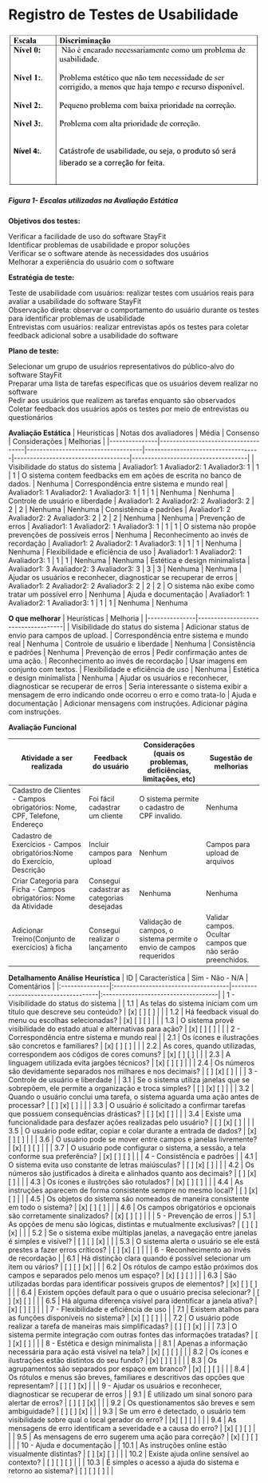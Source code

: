 # Registro de Testes de Usabilidade

  <img src="img/Escalas.png" width="800">

  ##### _Figura 1- Escalas utilizadas na Avaliação Estática_
  

**Objetivos dos testes:**

Verificar a facilidade de uso do software StayFit <br />
Identificar problemas de usabilidade e propor soluções <br />
Verificar se o software atende às necessidades dos usuários <br />
Melhorar a experiência do usuário com o software

**Estratégia de teste:**

Teste de usabilidade com usuários: realizar testes com usuários reais para avaliar a usabilidade do software StayFit <br />
Observação direta: observar o comportamento do usuário durante os testes para identificar problemas de usabilidade <br />
Entrevistas com usuários: realizar entrevistas após os testes para coletar feedback adicional sobre a usabilidade do software

**Plano de teste:**

Selecionar um grupo de usuários representativos do público-alvo do software StayFit <br />
Preparar uma lista de tarefas específicas que os usuários devem realizar no software <br />
Pedir aos usuários que realizem as tarefas enquanto são observados <br />
Coletar feedback dos usuários após os testes por meio de entrevistas ou questionários

**Avaliação Estática**
| Heurísticas |	Notas dos avaliadores |	Média	| Consenso |	Considerações |	Melhorias |
|---------------|------------------------------------|------------------------------------|------------------------------------|------------------------------------|------------------------------------|
| Visibilidade do status do sistema | Avaliador1: 1 Avaliador2: 1 Avaliador3: 1 | 1 | 1 | O sistema contem feedbacks em em ações de escrita no banco de dados. | Nenhuma
| Correspondência entre sistema e mundo real | Avaliador1: 1 Avaliador2: 1 Avaliador3: 1 | 1 | 1 | Nenhuma | Nenhuma
| Controle de usuário e liberdade | Avaliador1: 2 Avaliador2: 2 Avaliador3: 2 | 2 | 2 | Nenhuma | Nenhuma 
| Consistência e padrões | Avaliador1: 2 Avaliador2: 2 Avaliador3: 2 | 2 | 2 | Nenhuma | Nenhuma 
| Prevenção de erros | Avaliador1: 1 Avaliador2: 1 Avaliador3: 1 | 1 | 1 | O sistema não propõe prevenções de possíveis erros  | Nenhuma
| Reconhecimento ao invés de recordação | Avaliador1: 2 Avaliador2: 1 Avaliador3: 1 | 1 | 1 | Nenhuma | Nenhuma
| Flexibilidade e eficiência de uso | Avaliador1: 1 Avaliador2: 1 Avaliador3: 1 | 1 | 1 | Nenhuma | Nenhuma
| Estética e design minimalista | Avaliador1: 3 Avaliador2: 3 Avaliador3: 3 | 3 | 3 | Nenhuma | Nenhuma
| Ajudar os usuários e reconhecer, diagnosticar se recuperar de erros | Avaliador1: 2 Avaliador2: 2 Avaliador3: 2 | 2 | 2 | O sistema não exibe como tratar um possível erro | Nenhuma
| Ajuda e documentação | Avaliador1: 1 Avaliador2: 1 Avaliador3: 1 | 1 | 1 | Nenhuma | Nenhuma

**O que melhorar**
| Heurísticas |	Melhoria |
|---------------|------------------------------------|
| Visibilidade do status do sistema | Adicionar status de envio para campos de upload.
| Correspondência entre sistema e mundo real | Nenhuma
| Controle de usuário e liberdade | Nenhuma
| Consistência e padrões | Nenhuma
| Prevenção de erros | Pedir confirmação antes de uma ação. 
| Reconhecimento ao invés de recordação | Usar imagens em conjunto com textos. 
| Flexibilidade e eficiência de uso | Nenhuma
| Estética e design minimalista | Nenhuma 
| Ajudar os usuários e reconhecer, diagnosticar se recuperar de erros | Seria interessante o sistema exibir a mensagem de erro indicando onde ocorreu o erro e como trata-lo
| Ajuda e documentação | Adicionar mensagens com instruções. Adicionar página com instruções.


**Avaliação Funcional**

| Atividade a ser realizada | Feedback do usuário | Considerações (quais os problemas, deficiências, limitações, etc) | Sugestão de melhorias |
|--------------------|------------------------------------|------------------------------------|------------------------------------|
| Cadastro de Clientes - Campos obrigatórios: Nome, CPF, Telefone, Endereço | Foi fácil cadastrar um cliente | O sistema permite o cadastro de CPF invalido. | Nenhuma | 
| Cadastro de Exercícios - Campos obrigatórios:Nome do Exercício, Descrição | Incluir campos para upload | Nenhum | Campos para upload de arquivos | 
| Criar Categoria para Ficha - Campos obrigatórios: Nome da Atividade | Consegui cadastrar as categorias desejadas | Nenhuma | Nenhuma | 
| Adicionar Treino(Conjunto de exercícios) à ficha  | Consegui realizar o lançamento | Validação de campos, o sistema permite o envio de campos requeridos | Validar campos. Ocultar campos que não serão preenchidos. | 


**Detalhamento Análise Heurística**
| ID | Característica | Sim - Não - N/A | Comentários |
|:---------------|:------------------------------------|------------------------------------|:------------------------------------|
| 1 - Visibilidade do status do sistema |
| 1.1 | As telas do sistema iniciam com um título que descreve seu conteúdo? | [x] [ ] [ ] |  |
| 1.2 | Há feedback visual do menu ou escolhas selecionadas? | [x] [ ] [ ] |  |
| 1.3 | O sistema provê visibilidade do estado atual e alternativas para ação? | [x] [ ] [ ] |  |
| 2 - Correspondência entre sistema e mundo real |
| 2.1 | Os ícones e ilustrações são concretos e familiares? | [x] [ ] [ ] |  |
| 2.2 | As cores, quando utilizadas, correspondem aos códigos de cores comuns? | [x] [ ] [ ] |  |
| 2.3 | A linguagem utilizada evita jargões técnicos? | [x] [ ] [ ] |  |
| 2.4 | Os números são devidamente separados nos milhares e nos decimais? | [ ] [x] [ ] |  |
| 3 - Controle de usuário e liberdade |
| 3.1 | Se o sistema utiliza janelas que se sobrepõem, ele permite a organização e troca simples? | [ ] [x] [ ] |  |
| 3.2 | Quando o usuário conclui uma tarefa, o sistema aguarda uma ação antes de processar? | [ ] [x] [ ] |  |
| 3.3 | O usuário é solicitado a confirmar tarefas que possuem consequências drásticas? | [ ] [x] [ ] |  |
| 3.4 | Existe uma funcionalidade para desfazer ações realizadas pelo usuário? | [ ] [x] [ ] |  |
| 3.5 | O usuário pode editar, copiar e colar durante a entrada de dados? | [x] [ ] [ ] |  |
| 3.6 | O usuário pode se mover entre campos e janelas livremente? | [x] [ ] [ ] |  |
| 3.7 | O usuário pode configurar o sistema, a sessão, a tela conforme sua preferência? | [x] [ ] [ ] |  |
| 4 - Consistência e padrões |
| 4.1 | O sistema evita uso constante de letras maiúsculas? | [ ] [x] [ ] |  |
| 4.2 | Os números são justificados à direita e alinhados quanto aos decimais? | [ ] [x] [ ] |  |
| 4.3 | Os ícones e ilustrções são rotulados? | [x] [ ] [ ] |  |
| 4.4 | As instruções aparecem de forma consistente sempre no mesmo local? | [ ] [x] [ ] |  |
| 4.5 | Os objetos do sistema são nomeados de maneira consistente em todo o sistema? | [x] [ ] [ ] |  |
| 4.6 | Os campos obrigatórios e opcionais são corretamente sinalizados? | [x] [ ] [ ] |  |
| 5 - Prevenção de erros |
| 5.1 | As opções de menu são lógicas, distintas e mutualmente exclusivas? | [ ] [ ] [x] |  |
| 5.2 | Se o sistema exibe múltiplas janelas, a navegação entre janelas é simples e visível? | [ ] [ ] [x] |  |
| 5.3 | O sistema alerta o usuário se ele está prestes a fazer erros críticos? | [ ] [x] [ ] |  |
| 6 - Reconhecimento ao invés de recordação |
| 6.1 | Há distinção clara quando é possível selecionar um item ou vários? | [ ] [ ] [x] |  |
| 6.2 | Os rótulos de campo estão próximos dos campos e separados pelo menos um espaço? | [x] [ ] [ ] |  |
| 6.3 | São utilizadas bordas para identificar possiveis grupos de elementos? | [x] [ ] [ ] |  |
| 6.4 | Existem opções default para o que o usuário precisa selecionar? | [ ] [x] [ ] |  |
| 6.5 | Há alguma diferença visível para identificar a janela ativa? | [x] [ ] [ ] |  |
| 7 - Flexibilidade e eficiência de uso |
| 7.1 | Existem atalhos para as funções disponíveis no sistema? | [x] [ ] [ ] |  |
| 7.2 | O usuário pode realizar a tarefa de maneiras mais simplificadas? | [ ] [ ] [x] |  |
| 7.3 | O sistema permite integração com outras fontes das informações tratadas? | [ ] [x] [ ] |  |
| 8 - Estética e design minimalista |
| 8.1 | Apenas a informação necessária para ação está visível na tela? | [x] [ ] [ ] |  |
| 8.2 | Os ícones e ilustrações estão distintos do seu fundo? | [x] [ ] [ ] |  |
| 8.3 | Os agrupamentos são separados por espaço em branco? | [x] [ ] [ ] |  |
| 8.4 | Os rótulos e menus são breves, familiares e descritivos das opções que representam? | [ ] [ ] [x] |  |
| 9 - Ajudar os usuários e reconhecer, diagnosticar se recuperar de erros |
| 9.1 | É utilizado um sinal sonoro para alertar de erros? | [ ] [ ] [x] |  |
| 9.2 | Os questionamentos são breves e sem ambiguidade? | [ ] [ ] [x] |  |
| 9.3 | Se um erro é detectado, o usuário tem visibilidade sobre qual o local gerador do erro? | [x] [ ] [ ] |  |
| 9.4 | As mensagens de erro identificam a severidade e a causa do erro? | [x] [ ] [ ] |  |
| 9.5 | As mensagens de erro sugerem uma ação para correção? | [x] [ ] [ ] |  |
| 10 - Ajuda e documentação |
| 10.1 | As instruções online estão visualmente distintas? | [ ] [x] [ ] |  |
| 10.2 | Existe ajuda online sensível ao contexto? | [ ] [ ] [ ] |  |
| 10.3 | É simples o acesso a ajuda do sistema e retorno ao sistema? | [ ] [ ] [ ] |  |

